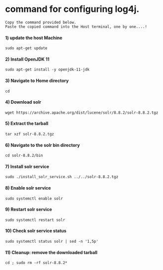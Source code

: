 # command for configuring log4j.

    Copy the command provided below.
    Paste the copied command into the Host terminal, one by one....!

#### 1) update the host Machine 
```
sudo apt-get update
```
#### 2) Install OpenJDK 11
```
sudo apt-get install -y openjdk-11-jdk
```
#### 3) Navigate to Home directory
```
cd 
```
#### 4) Download solr
```
wget https://archive.apache.org/dist/lucene/solr/8.8.2/solr-8.8.2.tgz
```
#### 5) Extract the tarball
```
tar xzf solr-8.8.2.tgz
```
#### 6) Navigate to the solr bin directory
```
cd solr-8.8.2/bin
```
#### 7) Install solr service
```
sudo ./install_solr_service.sh ../../solr-8.8.2.tgz
```
#### 8) Enable solr service
```
sudo systemctl enable solr
```
#### 9) Restart solr service
```
sudo systemctl restart solr
```
#### 10) Check solr service status
```
sudo systemctl status solr | sed -n '1,5p'
```
#### 11) Cleanup: remove the downloaded tarball 
```
cd ; sudo rm -rf solr-8.8.2*
```


